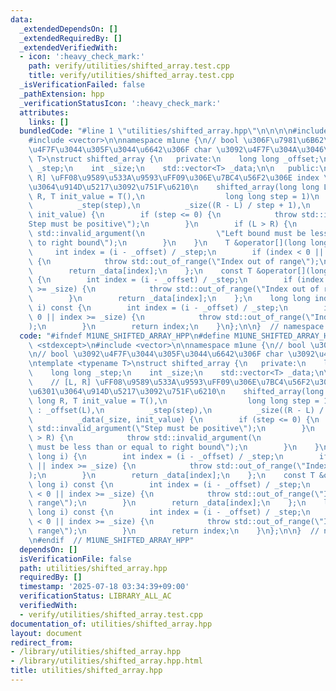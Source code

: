 ```yaml
---
data:
  _extendedDependsOn: []
  _extendedRequiredBy: []
  _extendedVerifiedWith:
  - icon: ':heavy_check_mark:'
    path: verify/utilities/shifted_array.test.cpp
    title: verify/utilities/shifted_array.test.cpp
  _isVerificationFailed: false
  _pathExtension: hpp
  _verificationStatusIcon: ':heavy_check_mark:'
  attributes:
    links: []
  bundledCode: "#line 1 \"utilities/shifted_array.hpp\"\n\n\n\n#include <stdexcept>\n\
    #include <vector>\n\nnamespace m1une {\n// bool \u306F\u7981\u6B62\n// bool \u3092\
    \u4F7F\u3044\u305F\u3044\u6642\u306F char \u3092\u4F7F\u304A\u3046\ntemplate <typename\
    \ T>\nstruct shifted_array {\n   private:\n    long long _offset;\n    long long\
    \ _step;\n    int _size;\n    std::vector<T> _data;\n\n   public:\n    // [L,\
    \ R] \uFF08\u9589\u533A\u9593\uFF09\u306E\u7BC4\u56F2\u306E index \u3092\u6301\
    \u3064\u914D\u5217\u3092\u751F\u6210\n    shifted_array(long long L, long long\
    \ R, T init_value = T(),\n                  long long step = 1)\n        : _offset(L),\n\
    \          _step(step),\n          _size((R - L) / step + 1),\n          _data(_size,\
    \ init_value) {\n        if (step <= 0) {\n            throw std::invalid_argument(\"\
    Step must be positive\");\n        }\n        if (L > R) {\n            throw\
    \ std::invalid_argument(\n                \"Left bound must be less than or equal\
    \ to right bound\");\n        }\n    }\n    T &operator[](long long i) {\n   \
    \     int index = (i - _offset) / _step;\n        if (index < 0 || index >= _size)\
    \ {\n            throw std::out_of_range(\"Index out of range\");\n        }\n\
    \        return _data[index];\n    };\n    const T &operator[](long long i) const\
    \ {\n        int index = (i - _offset) / _step;\n        if (index < 0 || index\
    \ >= _size) {\n            throw std::out_of_range(\"Index out of range\");\n\
    \        }\n        return _data[index];\n    };\n    long long index(long long\
    \ i) const {\n        int index = (i - _offset) / _step;\n        if (index <\
    \ 0 || index >= _size) {\n            throw std::out_of_range(\"Index out of range\"\
    );\n        }\n        return index;\n    }\n};\n\n}  // namespace m1une\n\n\n"
  code: "#ifndef M1UNE_SHIFTED_ARRAY_HPP\n#define M1UNE_SHIFTED_ARRAY_HPP 1\n\n#include\
    \ <stdexcept>\n#include <vector>\n\nnamespace m1une {\n// bool \u306F\u7981\u6B62\
    \n// bool \u3092\u4F7F\u3044\u305F\u3044\u6642\u306F char \u3092\u4F7F\u304A\u3046\
    \ntemplate <typename T>\nstruct shifted_array {\n   private:\n    long long _offset;\n\
    \    long long _step;\n    int _size;\n    std::vector<T> _data;\n\n   public:\n\
    \    // [L, R] \uFF08\u9589\u533A\u9593\uFF09\u306E\u7BC4\u56F2\u306E index \u3092\
    \u6301\u3064\u914D\u5217\u3092\u751F\u6210\n    shifted_array(long long L, long\
    \ long R, T init_value = T(),\n                  long long step = 1)\n       \
    \ : _offset(L),\n          _step(step),\n          _size((R - L) / step + 1),\n\
    \          _data(_size, init_value) {\n        if (step <= 0) {\n            throw\
    \ std::invalid_argument(\"Step must be positive\");\n        }\n        if (L\
    \ > R) {\n            throw std::invalid_argument(\n                \"Left bound\
    \ must be less than or equal to right bound\");\n        }\n    }\n    T &operator[](long\
    \ long i) {\n        int index = (i - _offset) / _step;\n        if (index < 0\
    \ || index >= _size) {\n            throw std::out_of_range(\"Index out of range\"\
    );\n        }\n        return _data[index];\n    };\n    const T &operator[](long\
    \ long i) const {\n        int index = (i - _offset) / _step;\n        if (index\
    \ < 0 || index >= _size) {\n            throw std::out_of_range(\"Index out of\
    \ range\");\n        }\n        return _data[index];\n    };\n    long long index(long\
    \ long i) const {\n        int index = (i - _offset) / _step;\n        if (index\
    \ < 0 || index >= _size) {\n            throw std::out_of_range(\"Index out of\
    \ range\");\n        }\n        return index;\n    }\n};\n\n}  // namespace m1une\n\
    \n#endif  // M1UNE_SHIFTED_ARRAY_HPP"
  dependsOn: []
  isVerificationFile: false
  path: utilities/shifted_array.hpp
  requiredBy: []
  timestamp: '2025-07-18 03:34:39+09:00'
  verificationStatus: LIBRARY_ALL_AC
  verifiedWith:
  - verify/utilities/shifted_array.test.cpp
documentation_of: utilities/shifted_array.hpp
layout: document
redirect_from:
- /library/utilities/shifted_array.hpp
- /library/utilities/shifted_array.hpp.html
title: utilities/shifted_array.hpp
---
```

